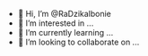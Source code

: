 - 👋 Hi, I’m @RaDzikalbonie
- 👀 I’m interested in ...
- 🌱 I’m currently learning ...
- 💞️ I’m looking to collaborate on ...


<!---
RaDzikalbonie/RaDzikalbonie is a ✨ special ✨ repository because its `README.md` (this file) appears on your GitHub profile.
You can click the Preview link to take a look at your changes.
--->

